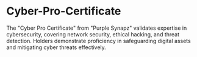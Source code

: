 # Cyber-Pro-Certificate
The "Cyber Pro Certificate" from "Purple Synapz" validates expertise in cybersecurity, covering network security, ethical hacking, and threat detection. Holders demonstrate proficiency in safeguarding digital assets and mitigating cyber threats effectively.
